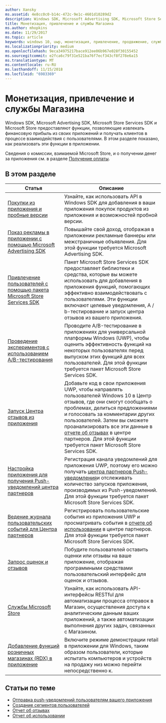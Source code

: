 ```yaml
---
author: Xansky
ms.assetid: 4e8cc0c0-b14c-472c-9e1c-4601d10289d2
description: Windows SDK, Microsoft Advertising SDK, Microsoft Store Services SDK и Microsoft Store предоставляют множество функций, позволяющих извлекать финансовую прибыль из своих приложений и получать клиентов в процессе взаимодействия с пользователями.
title: Монетизация, привлечение и службы Магазина
ms.author: mhopkins
ms.date: 11/29/2017
ms.topic: article
keywords: windows 10, uwp, монетизация, привлечение, продвижение, службы Магазина
ms.localizationpriority: medium
ms.openlocfilehash: 9eca34975217bace912ee06b967e028f30155452
ms.sourcegitcommit: e2fca6c79f31e521ba76f7ecf343cf8f278e6a15
ms.translationtype: MT
ms.contentlocale: ru-RU
ms.lasthandoff: 11/15/2018
ms.locfileid: "6983369"
---
```

# <a name="monetization-engagement-and-store-services"></a>Монетизация, привлечение и службы Магазина

Windows SDK, Microsoft Advertising SDK, Microsoft Store Services SDK и Microsoft Store предоставляют функции, позволяющие извлекать финансовую прибыль из своих приложений и получать клиентов в процессе взаимодействия с пользователями. В этом разделе показано, как реализовать эти функции в приложении.

Сведения о комиссии, взимаемой Microsoft Store, и о получении денег за приложения см. в разделе [Получение оплаты](../publish/getting-paid-apps.md).

## <a name="in-this-section"></a>В этом разделе

| Статья                | Описание                 |
|--------------------|-----------------------------|
| [Покупки из приложения и пробные версии](in-app-purchases-and-trials.md)      | Узнайте, как использовать API в Windows SDK для добавления в ваши приложения покупок продуктов из приложения и возможностей пробной версии.  |
| [Показ рекламы в приложении с помощью Microsoft Advertising SDK](display-ads-in-your-app.md)      |   Повышайте свой доход, отображая в приложении рекламные баннеры или межстраничные объявления. Для этой функции требуется Microsoft Advertising SDK. |
| [Привлечение пользователей с помощью пакета Microsoft Store Services SDK](microsoft-store-services-sdk.md)      | Пакет Microsoft Store Services SDK предоставляет библиотеки и средства, которые вы можете использовать для добавления в приложения функций, помогающих эффективно взаимодействовать с пользователями. Эти функции включают целевые уведомления, A / b-тестирование и запуск центра отзывов из вашего приложения. |
| [Проведение экспериментов с использованием A/B-тестирования](run-app-experiments-with-a-b-testing.md)      |   Проводите A/B-тестирование в приложениях для универсальной платформы Windows (UWP), чтобы оценить эффективность функций на некоторых пользователях перед выпуском этих функций для всех пользователей. Для этой функции требуется пакет Microsoft Store Services SDK.  |
| [Запуск Центра отзывов из приложения](launch-feedback-hub-from-your-app.md)      |   Добавьте код в свои приложения UWP, чтобы направлять пользователей Windows 10 в Центр отзывов, где они смогут сообщать о проблемах, делиться предложениями и голосовать за комментарии других пользователей. Затем вы сможете проанализировать все эти данные в [отчете об отзывах](../publish/feedback-report.md) в центре партнеров. Для этой функции требуется пакет Microsoft Store Services SDK.   |
| [Настройка приложения для получения Push-уведомлений центра партнеров](configure-your-app-to-receive-dev-center-notifications.md)  |  Регистрация канала уведомлений для приложения UWP, поэтому его можно получать [центра партнеров Push-уведомления](../publish/send-push-notifications-to-your-apps-customers.md)и отслеживать количество запусков приложения, производимых из Push-уведомлений. Для этой функции требуется пакет Microsoft Store Services SDK.  |
| [Ведение журнала пользовательских событий для Центра партнеров](log-custom-events-for-dev-center.md)  | Регистрировать пользовательские события из приложения UWP и просматривать события в [отчете об использовании](../publish/usage-report.md) в центре партнеров. Для этой функции требуется пакет Microsoft Store Services SDK. |
| [Запрос оценок и отзывов](request-ratings-and-reviews.md) |  Побудите пользователей оставить оценки или отзывы на ваше приложение, отображая программными средствами пользовательский интерфейс для оценок и отзывов.  |
| [Службы Microsoft Store](using-windows-store-services.md)    |  Узнайте, как использовать API-интерфейсы RESTful для автоматизации процесса отправок в Магазин, осуществления доступа к аналитическим данным ваших приложений, а также автоматизации выполнения других задач, связанных с Магазином.    |
| [Добавление функций розничных магазинах (RDX) в приложение](retail-demo-experience.md)        |  Включите режиме демонстрации retail в приложении для Windows, таким образом пользователи, которые испытать компьютеров и устройств на продажу низ можно перейти непосредственно к.  |

## <a name="related-topics"></a>Статьи по теме

* [Отправка push-уведомлений пользователям вашего приложения](../publish/send-push-notifications-to-your-apps-customers.md)
* [Создание сегментов пользователей](../publish/create-customer-segments.md)
* [Отчет об отзывах](../publish/feedback-report.md)
* [Отчет об использовании](../publish/usage-report.md)
